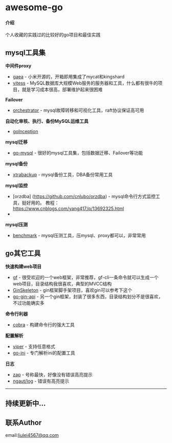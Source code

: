 # awesome-go

#### 介绍
个人收藏的实践过的比较好的go项目和最佳实践

## mysql工具集

**中间件proxy**
- [gaea](https://github.com/XiaoMi/Gaea.git) - 小米开源的，开箱即用集成了mycat和kingshard
- [vitess](https://github.com/vitessio/vitess.git) - MySQL数据库大规模Web服务的服务器和工具，什么都有很牛的项目，就是学习成本很高，部署维护起来很困难

**Failover**
- [orchestrator](https://github.com/openark/orchestrator.git) - mysql故障转移和可视化工具，raft协议保证高可用

**自动化审核、执行、备份MySQL运维工具**
- [goInception](https://github.com/hanchuanchuan/goInception)

**mysql迁移**
- [go-mysql](https://github.com/go-mysql-org/go-mysql.git) - 很好的mysql工具集，包括数据迁移、Failover等功能

**mysql备份**
- [xtrabackup](https://www.cnblogs.com/f-ck-need-u/p/9018716.html) - mysql备份工具，DBA备份常用工具

**mysql监控**
- [orzdba] (https://github.com/cnlubo/orzdba) - mysql命令行方式监控工具，挺好用的。
教程：https://www.cnblogs.com/yang417/p/13692325.html
- 


**mysql压测**
- [benchmark](https://github.com/google/benchmark.git) - mysql压测工具，压mysql、proxy都可以，非常常用

## go其它工具

**快速构建web项目**
- [gf](https://github.com/gogf/gf.git) - 很受欢迎的一个web框架，非常推荐，gf-cli一条命令就可以生成一个web项目，目录结构我很喜欢，典型的MVCC结构
- [GinSkeleton](https://github.com/qifengzhang007/GinSkeleton) - gin框架脚手架项目，喜欢gin可以参考下这个
- [go-gin-api](https://github.com/xinliangnote/go-gin-api) - 另一个gin框架，封装了很多东西，目录结构划分不是很喜欢，不过功能确实多

**命令行利器**
- [cobra](https://github.com/spf13/cobra.git) - 构建命令行的强大工具

**配置解析**
- [viper](https://github.com/spf13/viper.git) - 支持任意格式
- [go-ini](https://github.com/go-ini/ini.git) - 专门解析ini的配置工具

**日志**
- [zap](https://github.com/uber-go/zap.git) - 号称最快，好像没有错误高亮提示
- [ngaut/log](https://github.com/ngaut/log.git) - 错误有高亮提示


- - -

## 持续更新中...

## 联系Author
email:liulei4567@qq.com
